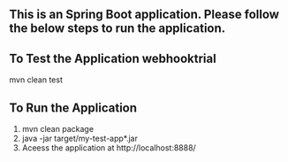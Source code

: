 ## This is an Spring Boot application. Please follow the below steps to run the application.

## To Test the Application webhooktrial
 mvn clean test
 
## To Run the Application 
1. mvn clean package
2. java -jar target/my-test-app*.jar
3. Aceess the application at http://localhost:8888/
